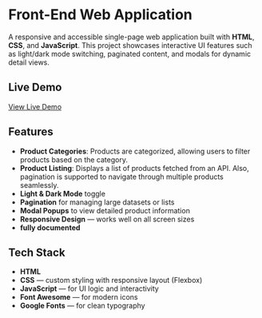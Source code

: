 # Front-End Web Application

A responsive and accessible single-page web application built with **HTML**, **CSS**, and **JavaScript**. This project showcases interactive UI features such as light/dark mode switching, paginated content, and modals for dynamic detail views.

## Live Demo

[View Live Demo](https://raheeqmousa.github.io/Products-according-to-the-chosen-category/)

## Features

- **Product Categories**: Products are categorized, allowing users to filter products based on the category.
- **Product Listing**: Displays a list of products fetched from an API. Also, pagination is supported to navigate through multiple products seamlessly.
- **Light & Dark Mode** toggle
- **Pagination** for managing large datasets or lists
- **Modal Popups** to view detailed product information
- **Responsive Design** — works well on all screen sizes
- **fully documented**

## Tech Stack

- **HTML**
- **CSS** — custom styling with responsive layout (Flexbox)
- **JavaScript** — for UI logic and interactivity
- **Font Awesome** — for modern icons
- **Google Fonts** — for clean typography
